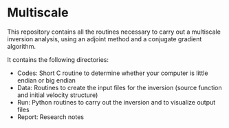 # Multiscale

This repository contains all the routines necessary to carry out a multiscale inversion analysis, using an adjoint method and a conjugate gradient algorithm.

It contains the following directories:
- Codes: Short C routine to determine whether your computer is little endian or big endian
- Data: Routines to create the input files for the inversion (source function and initial velocity structure)
- Run: Python routines to carry out the inversion and to visualize output files
- Report: Research notes
